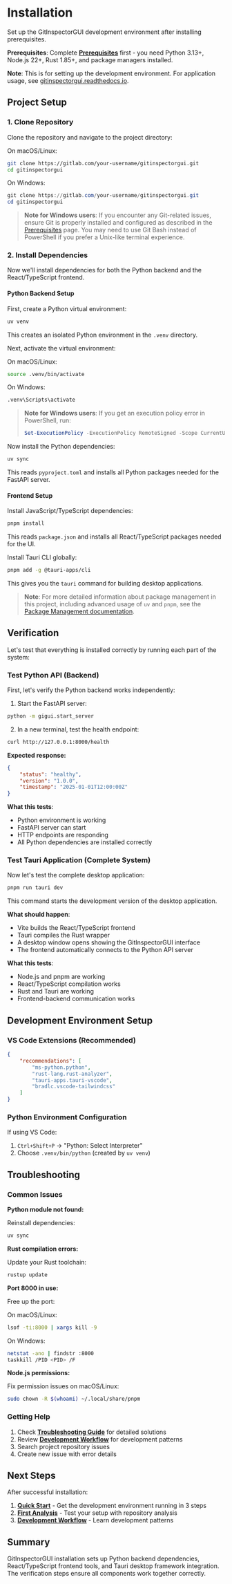 # Installation

Set up the GitInspectorGUI development environment after installing prerequisites.

**Prerequisites**: Complete **[Prerequisites](01-prerequisites.md)** first - you need Python 3.13+, Node.js 22+, Rust 1.85+, and package managers installed.

**Note**: This is for setting up the development environment. For application usage, see [gitinspectorgui.readthedocs.io](https://gitinspectorgui.readthedocs.io/en/latest/).

## Project Setup

### 1. Clone Repository

Clone the repository and navigate to the project directory:

On macOS/Linux:

```bash
git clone https://gitlab.com/your-username/gitinspectorgui.git
cd gitinspectorgui
```

On Windows:

```powershell
git clone https://gitlab.com/your-username/gitinspectorgui.git
cd gitinspectorgui
```

> **Note for Windows users**: If you encounter any Git-related issues, ensure Git is properly installed and configured as described in the [Prerequisites](01-prerequisites.md) page. You may need to use Git Bash instead of PowerShell if you prefer a Unix-like terminal experience.

### 2. Install Dependencies

Now we'll install dependencies for both the Python backend and the React/TypeScript frontend.

#### Python Backend Setup

First, create a Python virtual environment:

```bash
uv venv
```

This creates an isolated Python environment in the `.venv` directory.

Next, activate the virtual environment:

On macOS/Linux:

```bash
source .venv/bin/activate
```

On Windows:

```bash
.venv\Scripts\activate
```

> **Note for Windows users**: If you get an execution policy error in PowerShell, run:
>
> ```powershell
> Set-ExecutionPolicy -ExecutionPolicy RemoteSigned -Scope CurrentUser
> ```

Now install the Python dependencies:

```bash
uv sync
```

This reads `pyproject.toml` and installs all Python packages needed for the FastAPI server.

#### Frontend Setup

Install JavaScript/TypeScript dependencies:

```bash
pnpm install
```

This reads `package.json` and installs all React/TypeScript packages needed for the UI.

Install Tauri CLI globally:

```bash
pnpm add -g @tauri-apps/cli
```

This gives you the `tauri` command for building desktop applications.

> **Note**: For more detailed information about package management in this project, including advanced usage of `uv` and `pnpm`, see the [Package Management documentation](../development/package-management-overview.md).

## Verification

Let's test that everything is installed correctly by running each part of the system:

### Test Python API (Backend)

First, let's verify the Python backend works independently:

1. Start the FastAPI server:

```bash
python -m gigui.start_server
```

2. In a new terminal, test the health endpoint:

```bash
curl http://127.0.0.1:8000/health
```

**Expected response:**

```json
{
    "status": "healthy",
    "version": "1.0.0",
    "timestamp": "2025-01-01T12:00:00Z"
}
```

**What this tests**:

-   Python environment is working
-   FastAPI server can start
-   HTTP endpoints are responding
-   All Python dependencies are installed correctly

### Test Tauri Application (Complete System)

Now let's test the complete desktop application:

```bash
pnpm run tauri dev
```

This command starts the development version of the desktop application.

**What should happen**:

-   Vite builds the React/TypeScript frontend
-   Tauri compiles the Rust wrapper
-   A desktop window opens showing the GitInspectorGUI interface
-   The frontend automatically connects to the Python API server

**What this tests**:

-   Node.js and pnpm are working
-   React/TypeScript compilation works
-   Rust and Tauri are working
-   Frontend-backend communication works

## Development Environment Setup

### VS Code Extensions (Recommended)

```json
{
    "recommendations": [
        "ms-python.python",
        "rust-lang.rust-analyzer",
        "tauri-apps.tauri-vscode",
        "bradlc.vscode-tailwindcss"
    ]
}
```

### Python Environment Configuration

If using VS Code:

1. `Ctrl+Shift+P` → "Python: Select Interpreter"
2. Choose `.venv/bin/python` (created by `uv venv`)

## Troubleshooting

### Common Issues

**Python module not found:**

Reinstall dependencies:

```bash
uv sync
```

**Rust compilation errors:**

Update your Rust toolchain:

```bash
rustup update
```

**Port 8000 in use:**

Free up the port:

On macOS/Linux:

```bash
lsof -ti:8000 | xargs kill -9
```

On Windows:

```bash
netstat -ano | findstr :8000
taskkill /PID <PID> /F
```

**Node.js permissions:**

Fix permission issues on macOS/Linux:

```bash
sudo chown -R $(whoami) ~/.local/share/pnpm
```

### Getting Help

1. Check **[Troubleshooting Guide](../development/troubleshooting.md)** for detailed solutions
2. Review **[Development Workflow](../development/development-workflow.md)** for development patterns
3. Search project repository issues
4. Create new issue with error details

## Next Steps

After successful installation:

1. **[Quick Start](03-quick-start.md)** - Get the development environment running in 3 steps
2. **[First Analysis](04-first-analysis.md)** - Test your setup with repository analysis
3. **[Development Workflow](../development/development-workflow.md)** - Learn development patterns

## Summary

GitInspectorGUI installation sets up Python backend dependencies,
React/TypeScript frontend tools, and Tauri desktop framework integration. The
verification steps ensure all components work together correctly.
